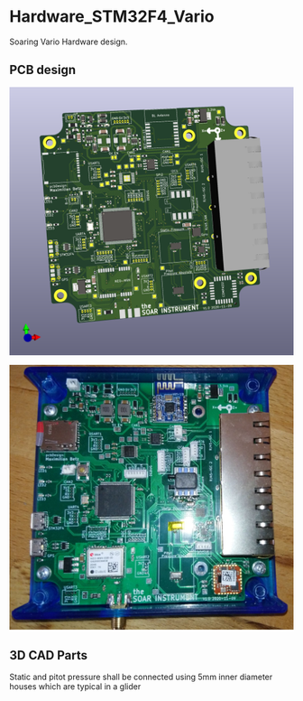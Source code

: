 # Hardware_STM32F4_Vario
Soaring Vario Hardware design. 

## PCB design 
![3D Model](pcb/3DModel.png)

![Components Soldered Model](media/soldered_components.JPG)


## 3D CAD Parts
Static and pitot pressure shall be connected using 5mm inner diameter houses which are typical in a glider